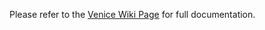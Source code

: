 Please refer to the [Venice Wiki Page](https://github.com/venicegeo/venice/wiki/Pz-Ingest) for full documentation.  
